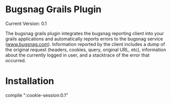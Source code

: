 # Bugsnag Grails Plugin

Current Version: 0.1

The bugsnag grails plugin integrates the bugsnag reporting client into your grails applications and automatically reports errors to the bugsnag service (www.bugsnag.com). Information reported by the client includes a dump of the original request (headers, cookies, query, original URL, etc), information about the currently logged in user, and a stacktrace of the error that occurred.

# Installation

compile ":cookie-session:0.1"
